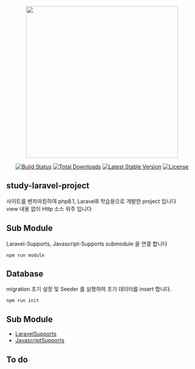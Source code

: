 <p align="center"><a href="https://laravel.com" target="_blank"><img src="https://raw.githubusercontent.com/laravel/art/master/logo-lockup/5%20SVG/2%20CMYK/1%20Full%20Color/laravel-logolockup-cmyk-red.svg" width="400"></a></p>

<p align="center">
<a href="https://travis-ci.org/laravel/framework"><img src="https://travis-ci.org/laravel/framework.svg" alt="Build Status"></a>
<a href="https://packagist.org/packages/laravel/framework"><img src="https://img.shields.io/packagist/dt/laravel/framework" alt="Total Downloads"></a>
<a href="https://packagist.org/packages/laravel/framework"><img src="https://img.shields.io/packagist/v/laravel/framework" alt="Latest Stable Version"></a>
<a href="https://packagist.org/packages/laravel/framework"><img src="https://img.shields.io/packagist/l/laravel/framework" alt="License"></a>
</p>

## study-laravel-project

사이트를 벤치마킹하여 php8.1, Laravel8 학습용으로 개발한 project 입니다   
view 내용 없이 Http 소스 위주 입니다

## Sub Module

Laravel-Supports, Javascript-Supports submodule 을 연결 합니다

```shell
npm run module
```

## Database

migration 초기 설정 및 Seeder 를 실행하여 초기 데이터를 insert 합니다.

```shell
npm run init
```

## Sub Module

- [LaravelSupports](https://github.com/WilsonParker/LaravelSupports)
- [JavascriptSupports](https://github.com/WilsonParker/JavascriptSupports)

## To do
